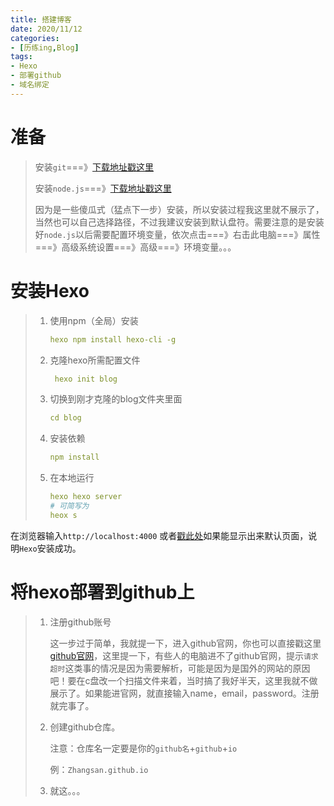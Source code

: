 ```yaml
---
title: 搭建博客
date: 2020/11/12
categories:
- [历练ing,Blog]
tags:
- Hexo
- 部署github
- 域名绑定
---
```


# 准备

> 安装`git`===》[下载地址戳这里](https://git-scm.com/downloads)
>
> 安装`node.js`===》[下载地址戳这里](https://nodejs.org/zh-cn/download/)
>
> 因为是一些傻瓜式（猛点下一步）安装，所以安装过程我这里就不展示了，当然也可以自己选择路径，不过我建议安装到默认盘符。需要注意的是安装好`node.js`以后需要配置环境变量，依次点击===》右击此电脑===》属性===》高级系统设置===》高级===》环境变量。。。

# 安装Hexo

> 1. 使用npm（全局）安装
>
>    ```yaml
>    hexo npm install hexo-cli -g
>    ```
>    
> 2. 克隆hexo所需配置文件
>
>    ```yaml
>     hexo init blog
>    ```
>    
> 3. 切换到刚才克隆的blog文件夹里面
>
>    ```yaml
>    cd blog
>    ```
>    
> 4. 安装依赖
>
>    ```yaml
>    npm install
>    ```
>
>    
>
> 5. 在本地运行
>
>    ```yaml
>    hexo hexo server
>    # 可简写为
>    heox s
>    ```
>

在浏览器输入`http://localhost:4000` 或者[戳此处](http://localhost:4000)如果能显示出来默认页面，说明`Hexo`安装成功。

# 将hexo部署到github上

> 1. 注册github账号
>
>    这一步过于简单，我就提一下，进入github官网，你也可以直接戳这里[github官网](https://github.com/)，这里提一下，有些人的电脑进不了github官网，提示`请求超时`这类事的情况是因为需要解析，可能是因为是国外的网站的原因吧！要在c盘改一个扫描文件来着，当时搞了我好半天，这里我就不做展示了。如果能进官网，就直接输入name，email，password。注册就完事了。
>
> 2. 创建github仓库。
>
>    注意：仓库名一定要是你的`github名`+`github`+`io`
>
>    例：`Zhangsan.github.io`
>
> 3. 就这。。。
